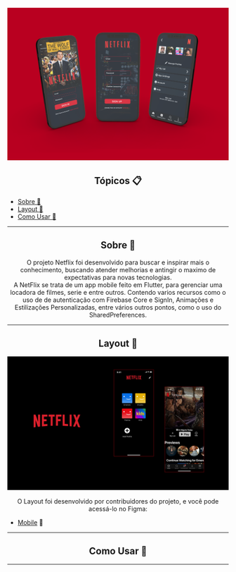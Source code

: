<p align="center">
  <img alt="NetFlix" src=".github/netflix-logo.png" width="860px">
</p>

<!-- <p align="center">
  <img src="https://img.shields.io/github/stars/rocketseat-education/nlw-06-flutter?label=stars&message=MIT&color=000000&labelColor=8257e5" alt="Stars">
  <img src="https://img.shields.io/github/forks/rocketseat-education/nlw-06-flutter?label=forks&message=MIT&color=000000&labelColor=8257e5" alt="Forks">     
  <img  src="https://img.shields.io/static/v1?label=license&message=MIT&color=000000&labelColor=8257e5" alt="License">

</p> -->

<h2 align="center">Tópicos 📋</h2>

   <p>
   
   - [Sobre 📖](#sobre-)
   - [Layout 🎨](#layout-)
   - [Como Usar 🤔](#como-usar-)

   </p>

---

<h2 align="center">Sobre 📖</h2>
   
<p align="center"> 
   O projeto Netflix foi desenvolvido para buscar e inspirar mais o conhecimento, buscando atender melhorias e antingir o maximo de expectativas para novas tecnologias. <br>
   A NetFlix se trata de um app mobile feito em Flutter, para gerenciar uma locadora de filmes, serie e entre outros. Contendo varios recursos como o uso de de autenticação com Firebase Core e SignIn, Animações e Estilizações Personalizadas, entre vários outros pontos, como o uso do SharedPreferences. <br>
</p>

---

<h2 align="center">Layout 🎨</h2>

   <p align="center">
      <img alt="NetFlix" title="PayFlow" src=".github/capa.png" />
   </p>

   <p align="center">
      O Layout foi desenvolvido por contribuidores do projeto</a>, e você pode acessá-lo no Figma:
   
   - <a href="https://www.figma.com/file/PKmqN2I0YgcQglh4W9tKWV/netflix-redesign-(Community)?node-id=7%3A116">Mobile</a> 📱
   </p>

---

<h2 align="center">Como Usar 🤔</h2>

---

<!--    <p align="center">
      <img alt="NLW" title="PayFlow" src=".github/nlw.png" />
   </p> -->

